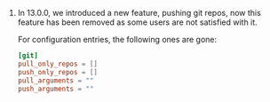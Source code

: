 1. In 13.0.0, we introduced a new feature, pushing git repos, now this feature 
   has been removed as some users are not satisfied with it.

   For configuration entries, the following ones are gone:

   ```toml
   [git]
   pull_only_repos = []
   push_only_repos = []
   pull_arguments = ""
   push_arguments = ""
   ```